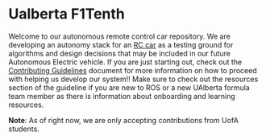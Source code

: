 # Ualberta F1Tenth

Welcome to our autonomous remote control car repository. We are developing an autonomy stack for an [RC car](https://f1tenth.org/build.html) as a testing ground for algorithms and design decisions that may be included in our future Autonomous Electric vehicle. If you are just starting out, check out the [Contributing Guidelines](docs/CONTRIBUTING.md) document for more information on how to proceed with helping us develop our system!! Make sure to check out the resources section of the guideline if you are new to ROS or a new UAlberta formula team member as there is information about onboarding and learning resources.

**Note**: As of right now, we are only accepting contributions from UofA students.
